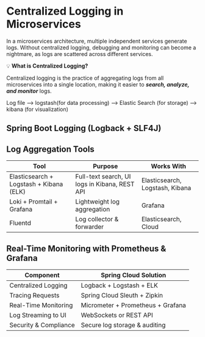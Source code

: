 # Centralized Logging in Microservices

In a microservices architecture, multiple independent services generate logs. Without centralized logging, debugging and monitoring can become a nightmare, as logs are scattered across different services.

💡 **What is Centralized Logging?**

Centralized logging is the practice of aggregating logs from all microservices into a single location, making it easier to ***search, analyze, and monitor*** logs.

Log file --> logstash(for data processing) --> Elastic Search (for storage) --> kibana (for visualization)

## Spring Boot Logging (Logback + SLF4J)

## Log Aggregation Tools

| Tool                        | Purpose                    | Works With |
|-----------------------------|---------------------------|------------|
| Elasticsearch + Logstash + Kibana (ELK) | Full-text search, UI logs in Kibana, REST API | Elasticsearch, Logstash, Kibana |
| Loki + Promtail + Grafana   | Lightweight log aggregation | Grafana |
| Fluentd                     | Log collector & forwarder  | Elasticsearch, Cloud |

## Real-Time Monitoring with Prometheus & Grafana

| Component              | Spring Cloud Solution                  |
|------------------------|--------------------------------------|
| Centralized Logging    | Logback + Logstash + ELK             |
| Tracing Requests      | Spring Cloud Sleuth + Zipkin         |
| Real-Time Monitoring   | Micrometer + Prometheus + Grafana   |
| Log Streaming to UI    | WebSockets or REST API              |
| Security & Compliance  | Secure log storage & auditing       |
